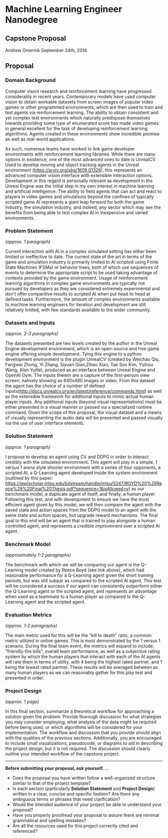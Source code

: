 # Machine Learning Engineer Nanodegree
## Capstone Proposal
Andrew Omernik
September 24th, 2018

## Proposal


### Domain Background


Computer vision research and reinforcement learning have progressed considerably in recent years. Contemporary models have used computer vision to obtain workable datasets from screen images of popular video games or other programmed environments, which are then used to train and test agents via reinforcement learning. The ability to obtain consistent and yet complex test environments which naturally predispose themselves towards providing some type of enumerated score has made video games in general excellent for the task of developing reinforcement learning algorithms. Agents created in these environments show incredible promise as well as real-world applications. 

As such, numerous teams have worked to link game developer environments with reinforcement learning libraries. While there are many options in existence, one of the most advanced ones to date is UnrealCV. Used to develop moving and object tracking agents in the Unreal environment (https://arxiv.org/abs/1609.01326), this represents an advanced computer vision interface with extensible interaction options. Development in this regard is personally relevant as development in the Unreal Engine was the initial step in my own interest in machine learning and artificial intelligence. The ability to field agents that can act and react to players in video games and simulations beyond the confines of typically scripted game AI represents a giant leap forward for both the game industry, the simulation industry, and indeed, any sector which may see the benefits from being able to test complex AI in inexpensive and varied environments. 

### Problem Statement
_(approx. 1 paragraph)_

Current interaction with AI in a complex simulated setting has either been limited or ineffective to date. The current state of the art in terms of the game and simulation industry is primarily limited to AI scripted using Finite State Machines (FSMs) or behavior trees, both of which use sequences of events to determine the appropriate script to be used taking advantage of contexts provided by the game environment. Usage of reinforcement learning algorithms in complex game environments are typically not pursued by developers as they are considered extremely experimental and don't offer comparitive results to scripted AI when put head to head at defined tasks. Furthermore, the amount of complex environments available to machine learning engineers for iteration and development are still relatively limited, with few standards available to the wider community.

### Datasets and Inputs
_(approx. 2-3 paragraphs)_

The datasets presented are two levels created by the author in the Unreal Engine development environment, which is an open-source and free game engine offering simple development. Tying this engine to a python development environment is the plugin UnrealCV (created by Weichao Qiu, Fangwei Zhong, Yi Zhang, Siyuan Qiao,Zihao Xiao, Tae Soo Kim, Yizhou Wang, Alan Yuille), produced as an interface between Unreal Engine and OpenAI Gym. The inputs therein are a capture of the first-person view screen, natively showing as 640x480 images or video. From this dataset the agent has the choice of a number of defined inputs(http://docs.unrealcv.org/en/latest/reference/commands.html) as well as the extensible framework for additional inputs to mimic actual human player inputs. Any additional inputs (beyond visual representations) must be either presented in a visual manner or passed via a specialized runtime command. Given the scope of this proposal, the visual dataset and a means of visually representing the audio data will be presented and passed visually via the use of user interface elements. 

### Solution Statement
_(approx. 1 paragraph)_

I propose to develop an agent using CV and DDPG in order to interact credibly with the simulated environment. This agent will play in a simple, 1 versus 1 arena style shooter environment with a series of four opponents, a scripted AI, a Q-Learning agent developed inside the system environment (outlined by this paper: https://jewlscholar.mtsu.edu/bitstream/handle/mtsu/5247/BOYD%20%28Reece%29%20Final%20Thesis.pdf?sequence=1&isAllowed=y) as our benchmark model, a duplicate agent of itself, and finally, a human player. Following this test, and with development to ensure we have the most efficient agent given by this model, we will then compare the agent with the saved state and action spaces from the DDPG model to an agent with the same state and action spaces, but upgrade reward mechanisms. The final goal to this end will be an agent that is trained to play alongside a human controlled agent, and represents a credible improvement over a scripted AI agent. 


### Benchmark Model
_(approximately 1-2 paragraphs)_

The benchmark with which we will be comparing our agent is the Q-Learning model created by Reece Boyd (see link above), which had reasonable performance for a Q-Learning agent given the short training periods, but was still subpar as compared to the scripted AI agent. This test will be considered a success if our agent can consistently outperform either the Q-Learning agent or the scripted agent, and represents an advantage when used as a teammate to a human player as compared to the Q-Learning agent and the scripted agent. 

### Evaluation Metrics
_(approx. 1-2 paragraphs)_

The main metric used for this will be the "kill to death" ratio, a common metric utilized in online games. This is most demonstrated by the 1 versus 1 scenario. During the final team event, the metrics will expand to include, "friendly-fire kills", overall team performance, as well as a subjective rating system by which the human players that interact with each of the AI agents will rate them in terms of utility, with 4 being the highest rated partner, and 1 being the lowest rated partner. These results will be averaged between as many human players as we can reasonably gather for this play test and presented in order. 

### Project Design
_(approx. 1 page)_

In this final section, summarize a theoretical workflow for approaching a solution given the problem. Provide thorough discussion for what strategies you may consider employing, what analysis of the data might be required before being used, or which algorithms will be considered for your implementation. The workflow and discussion that you provide should align with the qualities of the previous sections. Additionally, you are encouraged to include small visualizations, pseudocode, or diagrams to aid in describing the project design, but it is not required. The discussion should clearly outline your intended workflow of the capstone project.

-----------

**Before submitting your proposal, ask yourself. . .**

- Does the proposal you have written follow a well-organized structure similar to that of the project template?
- Is each section (particularly **Solution Statement** and **Project Design**) written in a clear, concise and specific fashion? Are there any ambiguous terms or phrases that need clarification?
- Would the intended audience of your project be able to understand your proposal?
- Have you properly proofread your proposal to assure there are minimal grammatical and spelling mistakes?
- Are all the resources used for this project correctly cited and referenced?
